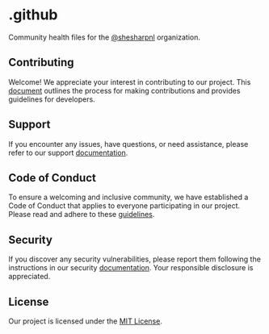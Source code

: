 # .github

Community health files for the [@shesharpnl](https://github.com/shesharpnl) organization.

## Contributing

Welcome! We appreciate your interest in contributing to our project. This [document](CONTRIBUTING.md) outlines the process for making contributions and provides guidelines for developers.

## Support

If you encounter any issues, have questions, or need assistance, please refer to our support [documentation](SUPPORT.md).

## Code of Conduct

To ensure a welcoming and inclusive community, we have established a Code of Conduct that applies to everyone participating in our project. Please read and adhere to these [guidelines](CODE_OF_CONDUCT.md).

## Security

If you discover any security vulnerabilities, please report them following the instructions in our security [documentation](SECURITY.md). Your responsible disclosure is appreciated.

## License

Our project is licensed under the [MIT License](LICENSE).

